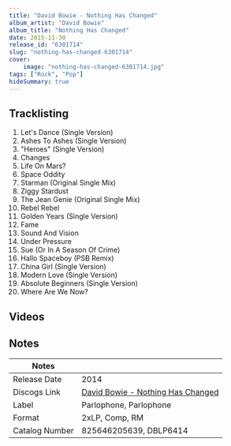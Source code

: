 ```yaml
---
title: "David Bowie - Nothing Has Changed"
album_artist: "David Bowie"
album_title: "Nothing Has Changed"
date: 2015-11-30
release_id: "6301714"
slug: "nothing-has-changed-6301714"
cover:
    image: "nothing-has-changed-6301714.jpg"
tags: ["Rock", "Pop"]
hideSummary: true
---
```


## Tracklisting
1. Let's Dance (Single Version)
2. Ashes To Ashes (Single Version)
3. "Heroes" (Single Version)
4. Changes
5. Life On Mars?
6. Space Oddity
7. Starman (Original Single Mix)
8. Ziggy Stardust
9. The Jean Genie (Original Single Mix)
10. Rebel Rebel
11. Golden Years (Single Version)
12. Fame
13. Sound And Vision
14. Under Pressure
15. Sue (Or In A Season Of Crime)
16. Hallo Spaceboy (PSB Remix)
17. China Girl (Single Version)
18. Modern Love (Single Version)
19. Absolute Beginners (Single Version)
20. Where Are We Now?

## Videos


## Notes

| Notes          |             |
| ---------------| ----------- |
| Release Date   | 2014 |
| Discogs Link   | [David Bowie - Nothing Has Changed](https://www.discogs.com/release/6301714) |
| Label          | Parlophone, Parlophone |
| Format         | 2xLP, Comp, RM |
| Catalog Number | 825646205639, DBLP6414 |

